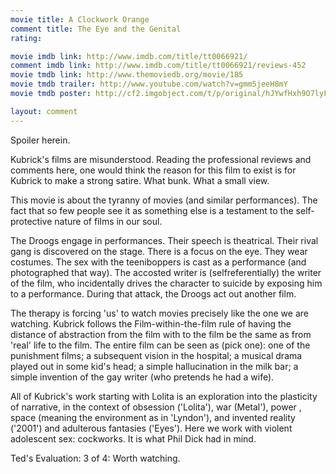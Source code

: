 ```yaml
---
movie title: A Clockwork Orange
comment title: The Eye and the Genital
rating: 

movie imdb link: http://www.imdb.com/title/tt0066921/
comment imdb link: http://www.imdb.com/title/tt0066921/reviews-452
movie tmdb link: http://www.themoviedb.org/movie/185
movie tmdb trailer: http://www.youtube.com/watch?v=gmm5jeeH8mY
movie tmdb poster: http://cf2.imgobject.com/t/p/original/hJYwfHxh9O7lyF7hTIT7ZoP8FYQ.jpg

layout: comment
---
```


Spoiler herein.

Kubrick's films are misunderstood. Reading the professional reviews and comments here, one would think the reason for this film to exist is for Kubrick to make a strong satire. What bunk. What a small view.

This movie is about the tyranny of movies (and similar performances). The fact that so few people see it as something else is a testament to the self-protective nature of films in our soul.

The Droogs engage in performances. Their speech is theatrical. Their rival gang is discovered on the stage. There is a focus on the eye. They wear costumes. The sex with the teeniboppers is cast as a performance (and photographed that way). The accosted writer is (selfreferentially) the writer of the film, who incidentally drives the character to suicide by exposing him to a performance. During that attack, the Droogs act out another film.

The therapy is forcing 'us' to watch movies precisely like the one we are watching. Kubrick follows the Film-within-the-film rule of having the distance of abstraction from the film with to the film be the same as from 'real' life to the film. The entire film can be seen as (pick one): one of the punishment films; a subsequent vision in the hospital; a musical drama played out in some kid's head; a simple hallucination in the milk bar; a simple invention of the gay writer (who pretends he had a wife).

All of Kubrick's work starting with Lolita is an exploration into the plasticity of narrative, in the context of obsession ('Lolita'), war (Metal'), power , space (meaning the environment as in 'Lyndon'), and invented reality ('2001') and adulterous fantasies ('Eyes'). Here we work with violent adolescent sex: cockworks. It is what Phil Dick had in mind.

Ted's Evaluation: 3 of 4: Worth watching.